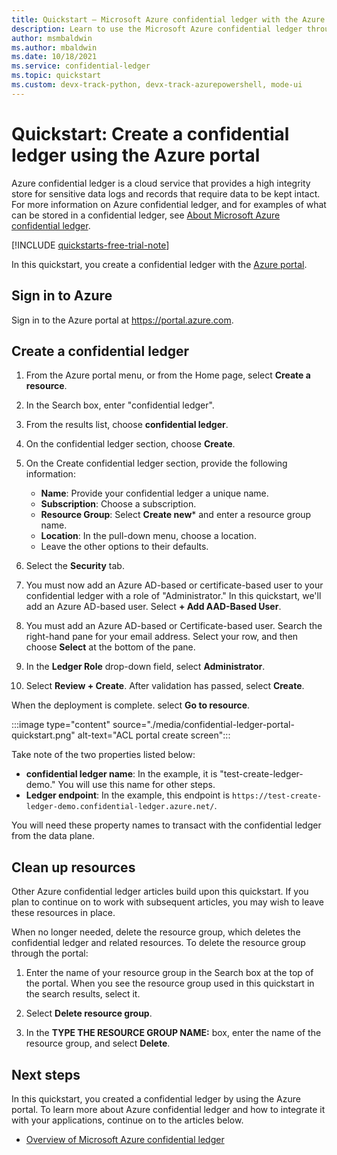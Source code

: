 ```yaml
---
title: Quickstart – Microsoft Azure confidential ledger with the Azure portal
description: Learn to use the Microsoft Azure confidential ledger through the Azure portal
author: msmbaldwin
ms.author: mbaldwin
ms.date: 10/18/2021
ms.service: confidential-ledger
ms.topic: quickstart
ms.custom: devx-track-python, devx-track-azurepowershell, mode-ui
---
```


# Quickstart: Create a confidential ledger using the Azure portal

Azure confidential ledger is a cloud service that provides a high integrity store for sensitive data logs and records that require data to be kept intact. For more information on Azure confidential ledger, and for examples of what can be stored in a confidential ledger, see [About Microsoft Azure confidential ledger](overview.md).

[!INCLUDE [quickstarts-free-trial-note](../../includes/quickstarts-free-trial-note.md)]

In this quickstart, you create a confidential ledger with the [Azure portal](https://portal.azure.com). 

## Sign in to Azure

Sign in to the Azure portal at https://portal.azure.com.

## Create a confidential ledger

1. From the Azure portal menu, or from the Home page, select **Create a resource**.

1. In the Search box, enter "confidential ledger".

1. From the results list, choose **confidential ledger**.

1. On the confidential ledger section, choose **Create**.

1. On the Create confidential ledger section, provide the following information:
    - **Name**: Provide your confidential ledger a unique name.
    - **Subscription**: Choose a subscription.
    - **Resource Group**: Select **Create new*** and enter a resource group name.
    - **Location**: In the pull-down menu, choose a location.
    - Leave the other options to their defaults.
   
1. Select the **Security** tab.

1. You must now add an Azure AD-based or certificate-based user to your confidential ledger with a role of "Administrator." In this quickstart, we'll add an Azure AD-based user. Select **+ Add AAD-Based User**.

1. You must add an Azure AD-based or Certificate-based user. Search the right-hand pane for your email address. Select your row, and then choose **Select** at the bottom of the pane.

1. In the **Ledger Role** drop-down field, select **Administrator**.

1. Select **Review + Create**. After validation has passed, select **Create**.

When the deployment is complete. select **Go to resource**.

:::image type="content" source="./media/confidential-ledger-portal-quickstart.png" alt-text="ACL portal create screen":::

Take note of the two properties listed below:
- **confidential ledger name**: In the example, it is "test-create-ledger-demo." You will use this name for other steps.
- **Ledger endpoint**: In the example, this endpoint is `https://test-create-ledger-demo.confidential-ledger.azure.net/`. 

You will need these property names to transact with the confidential ledger from the data plane.
 
## Clean up resources

Other Azure confidential ledger articles build upon this quickstart. If you plan to continue on to work with subsequent articles, you may wish to leave these resources in place. 

When no longer needed, delete the resource group, which deletes the confidential ledger and related resources. To delete the resource group through the portal:

1.	Enter the name of your resource group in the Search box at the top of the portal. When you see the resource group used in this quickstart in the search results, select it.

1.	Select **Delete resource group**.

1.	In the **TYPE THE RESOURCE GROUP NAME:** box, enter the name of the resource group, and select **Delete**.

## Next steps

In this quickstart, you created a confidential ledger by using the Azure portal. To learn more about Azure confidential ledger and how to integrate it with your applications, continue on to the articles below.

- [Overview of Microsoft Azure confidential ledger](overview.md)

